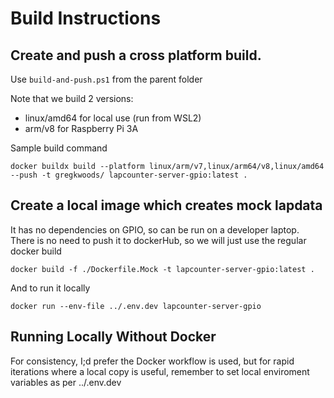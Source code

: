 # Build Instructions

## Create and push a cross platform build.

Use `build-and-push.ps1` from the parent folder

Note that we build 2 versions:

* linux/amd64 for local use (run from WSL2)
* arm/v8 for Raspberry Pi 3A

Sample build command

```
docker buildx build --platform linux/arm/v7,linux/arm64/v8,linux/amd64 --push -t gregkwoods/ lapcounter-server-gpio:latest .
```

## Create a local image which creates mock lapdata

It has no dependencies on GPIO, so can be run on a developer laptop.
There is no need to push it to dockerHub, so we will just use the regular docker build

```
docker build -f ./Dockerfile.Mock -t lapcounter-server-gpio:latest .
```

And to run it locally

```
docker run --env-file ../.env.dev lapcounter-server-gpio
```

## Running Locally Without Docker

For consistency, I;d prefer the Docker workflow is used, but for rapid iterations where a local copy is useful, remember to set local
enviroment variables as per ../.env.dev